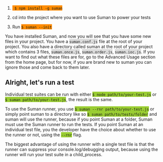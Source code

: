


1. <span style="background-color:#FF8C00">``` $ npm install -g suman```</span>

2. cd into the project where you want to use Suman to power your tests

3. Run <span style="background-color:#FF8C00">```$ suman --init```</span>

You have installed Suman, and now you will see that you have some new files in your project. 
You have a <span style="background-color:#DCDCDC">```suman.conf.js```</span> file at the root of your project.
You also have a directory called suman at the root of your project which contains 3 files, <span style="background-color:#DCDCDC">```suman.once.js```</span>, <span style="background-color:#DCDCDC">```suman.order.js```</span>,
<span style="background-color:#DCDCDC">```suman.ioc.js```</span>. If you want to find out what these files are for, go to the Advanced Usage section from the home page, 
but for now, if you are brand new to suman you can ignore those and come back to them later.

## Alright, let's run a test

Individual test suites can be run with either <span style="background-color:#9ACD32">```$ node path/to/your-test.js```</span> 
or <span style="background-color:#9ACD32">```$ suman path/to/your-test.js```</span>,
the result is the same.

To use the Suman runner, you use <span style="background-color:#9ACD32">```$ suman --rnr path/to/your-test.js```</span>  or simply point suman to a directory like so <span style="background-color:#9ACD32">```$ suman path/to/tests/folder```</span>
and suman will use the runner, because if you point Suman at a folder, Suman must use the Suman runner to run the tests. 
If you point Suman at an individual test file, you the developer have the choice about whether to use the runner or not, using the <span style="background-color:#9ACD32">```--rnr```</span> flag.

The biggest advantage of using the runner with a single test file is that the runner can suppress your
console.log/debugging output, because using the runner will run your test suite in a child_process.


